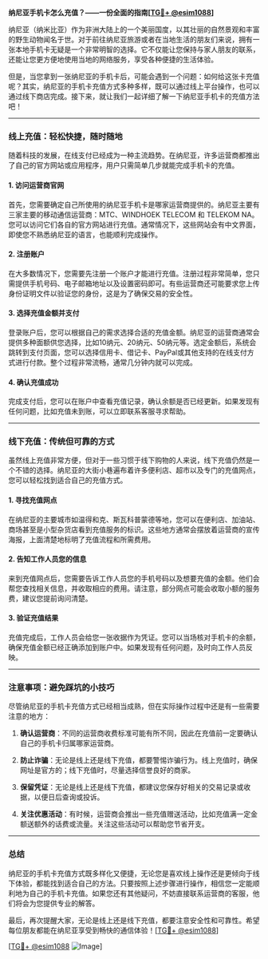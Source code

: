 **纳尼亚手机卡怎么充值？——一份全面的指南[[TG💪+ @esim1088](https://t.me/s/esim1088)]**

纳尼亚（纳米比亚）作为非洲大陆上的一个美丽国度，以其壮丽的自然景观和丰富的野生动物闻名于世。对于前往纳尼亚旅游或者在当地生活的朋友们来说，拥有一张本地手机卡无疑是一个非常明智的选择。它不仅能让您保持与家人朋友的联系，还能让您更方便地使用当地的网络服务，享受各种便捷的生活体验。

但是，当您拿到一张纳尼亚的手机卡后，可能会遇到一个问题：如何给这张卡充值呢？其实，纳尼亚的手机卡充值方式多种多样，既可以通过线上平台操作，也可以通过线下商店完成。接下来，就让我们一起详细了解一下纳尼亚手机卡的充值方法吧！

---

### **线上充值：轻松快捷，随时随地**

随着科技的发展，在线支付已经成为一种主流趋势。在纳尼亚，许多运营商都推出了自己的官方网站或应用程序，用户只需简单几步就能完成手机卡的充值。

#### **1. 访问运营商官网**
首先，您需要确定自己所使用的纳尼亚手机卡是哪家运营商提供的。纳尼亚主要有三家主要的移动通信运营商：MTC、WINDHOEK TELECOM 和 TELEKOM NA。您可以访问它们各自的官方网站进行充值。通常情况下，这些网站会有中文界面，即使您不熟悉纳尼亚的语言，也能顺利完成操作。

#### **2. 注册账户**
在大多数情况下，您需要先注册一个账户才能进行充值。注册过程非常简单，您只需提供手机号码、电子邮箱地址以及设置密码即可。有些运营商还可能要求您上传身份证明文件以验证您的身份，这是为了确保交易的安全性。

#### **3. 选择充值金额并支付**
登录账户后，您可以根据自己的需求选择合适的充值金额。纳尼亚的运营商通常会提供多种面额供您选择，比如10纳元、20纳元、50纳元等。选定金额后，系统会跳转到支付页面，您可以选择信用卡、借记卡、PayPal或其他支持的在线支付方式进行付款。整个过程非常流畅，通常几分钟内就可以完成。

#### **4. 确认充值成功**
完成支付后，您可以在账户中查看充值记录，确认余额是否已经更新。如果发现有任何问题，比如充值未到账，可以立即联系客服寻求帮助。

---

### **线下充值：传统但可靠的方式**

虽然线上充值非常方便，但对于一些习惯于线下购物的人来说，线下充值仍然是一个不错的选择。纳尼亚的大街小巷遍布着许多便利店、超市以及专门的充值网点，您可以轻松找到适合自己的充值方式。

#### **1. 寻找充值网点**
在纳尼亚的主要城市如温得和克、斯瓦科普蒙德等地，您可以在便利店、加油站、商场甚至是小型杂货店看到充值服务的标识。这些地方通常会摆放着运营商的宣传海报，上面清楚地标明了充值流程和所需费用。

#### **2. 告知工作人员您的信息**
来到充值网点后，您需要告诉工作人员您的手机号码以及想要充值的金额。他们会帮您查找相关信息，并收取相应的费用。请注意，部分网点可能会收取小额的服务费，建议您提前询问清楚。

#### **3. 验证充值结果**
充值完成后，工作人员会给您一张收据作为凭证。您可以当场核对手机卡的余额，确保充值金额已经正确添加到账户中。如果发现有任何问题，及时向工作人员反映。

---

### **注意事项：避免踩坑的小技巧**

尽管纳尼亚的手机卡充值方式已经相当成熟，但在实际操作过程中还是有一些需要注意的地方：

1. **确认运营商**：不同的运营商收费标准可能有所不同，因此在充值前一定要确认自己的手机卡归属哪家运营商。
   
2. **防止诈骗**：无论是线上还是线下充值，都要警惕诈骗行为。线上充值时，确保网址是官方的；线下充值时，尽量选择信誉良好的商家。

3. **保留凭证**：无论是线上还是线下充值，都建议您保存好相关的交易记录或收据，以便日后查询或投诉。

4. **关注优惠活动**：有时候，运营商会推出一些充值赠送活动，比如充值满一定金额送额外的话费或流量。关注这些活动可以帮助您节省开支。

---

### **总结**

纳尼亚的手机卡充值方式既多样化又便捷，无论您是喜欢线上操作还是更倾向于线下体验，都能找到适合自己的方法。只要按照上述步骤进行操作，相信您一定能顺利地为自己的手机卡充值。如果您还有其他疑问，不妨直接联系运营商的客服，他们将会为您提供专业的解答。

最后，再次提醒大家，无论是线上还是线下充值，都要注意安全性和可靠性。希望每位朋友都能在纳尼亚享受到畅快的通信体验！[[TG💪+ @esim1088](https://t.me/s/esim1088)]

[[TG💪+ @esim1088](https://t.me/s/esim1088) ![Image](https://i.postimg.cc/4NQfJmqS/Snipaste-2025-05-13-00-14-12.png)]